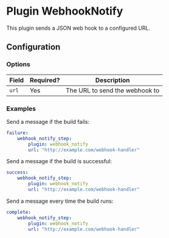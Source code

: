 Plugin WebhookNotify
==================

This plugin sends a JSON web hook to a configured URL.

Configuration
-------------

### Options

| Field | Required? | Description |
|-------|-----------|-------------|
| `url` | Yes | The URL to send the webhook to |

### Examples

Send a message if the build fails:

```yml
failure:
    webhook_notify_step:
        plugin: webhook_notify
        url: "http://example.com/webhook-handler"
```

Send a message if the build is successful:

```yml
success:
    webhook_notify_step:
        plugin: webhook_notify
        url: "http://example.com/webhook-handler"
```

Send a message every time the build runs:

```yml
complete:
    webhook_notify_step:
        plugin: webhook_notify
        url: "http://example.com/webhook-handler"
```
